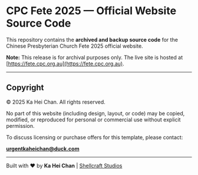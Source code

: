 # CPC Fete 2025 — Official Website Source Code

This repository contains the **archived and backup source code** for the Chinese Presbyterian Church Fete 2025 official website.

 **Note:** This release is for archival purposes only. The live site is hosted at [https://fete.cpc.org.au](https://fete.cpc.org.au).

---

## Copyright

© 2025 Ka Hei Chan. All rights reserved.

No part of this website (including design, layout, or code) may be copied, modified, or reproduced for personal or commercial use without explicit permission.

To discuss licensing or purchase offers for this template, please contact:

**urgentkaheichan@duck.com**

---

Built with ❤️ by **Ka Hei Chan** | [Shellcraft Studios](https://kaheichan.neocities.org)
